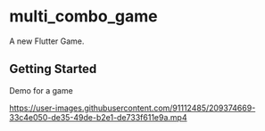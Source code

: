 # multi_combo_game

A new Flutter Game.

## Getting Started

Demo for a game


https://user-images.githubusercontent.com/91112485/209374669-33c4e050-de35-49de-b2e1-de733f611e9a.mp4